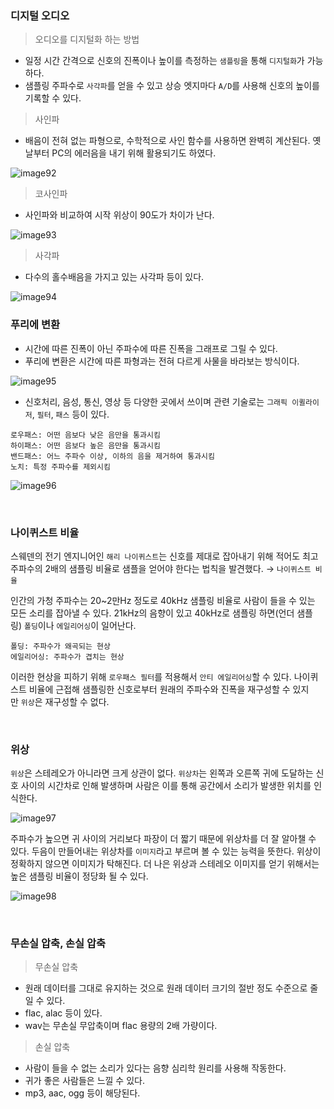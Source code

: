 ### 디지털 오디오

> 오디오를 디지털화 하는 방법

- 일정 시간 간격으로 신호의 진폭이나 높이를 측정하는 `샘플링`을 통해 `디지털화`가 가능하다.
- 샘플링 주파수로 `사각파`를 얻을 수 있고 상승 엣지마다 `A/D`를 사용해 신호의 높이를 기록할 수 있다.

> 사인파

- 배음이 전혀 없는 파형으로, 수학적으로 사인 함수를 사용하면 완벽히 계산된다. 옛날부터 PC의 에러음을 내기 위해 활용되기도 하였다.

![image92](https://github.com/user-attachments/assets/0e305f7e-480b-4d48-91c8-ad702d3e3e69)

> 코사인파

- 사인파와 비교하여 시작 위상이 90도가 차이가 난다.

![image93](https://github.com/user-attachments/assets/647249b1-6f5a-4b62-a2f5-77ba010b51e6)

> 사각파

- 다수의 홀수배음을 가지고 있는 사각파 등이 있다.

![image94](https://github.com/user-attachments/assets/84b1139e-2391-48eb-9038-b26c4a03f468)

### 푸리에 변환

- 시간에 따른 진폭이 아닌 주파수에 따른 진폭을 그래프로 그릴 수 있다.
- 푸리에 변환은 시간에 따른 파형과는 전혀 다르게 사물을 바라보는 방식이다.

![image95](https://github.com/user-attachments/assets/681ea94c-cea0-4da9-933f-ff487b7ee5ee)

- 신호처리, 음성, 통신, 영상 등 다양한 곳에서 쓰이며 관련 기술로는 `그래픽 이퀼라이저`, `필터`, `패스` 등이 있다.

```
로우패스: 어떤 음보다 낮은 음만을 통과시킴
하이패스: 어떤 음보다 높은 음만을 통과시킴
밴드패스: 어느 주파수 이상, 이하의 음을 제거하여 통과시킴
노치: 특정 주파수를 제외시킴
```

![image96](https://github.com/user-attachments/assets/952ce845-6bf0-43fa-9a59-ee2c89c0fb25)

<br>

### 나이퀴스트 비율
스웨덴의 전기 엔지니어인 `해리 나이퀴스트`는 신호를 제대로 잡아내기 위해 적어도 최고 주파수의 2배의 샘플링 비율로 샘플을 얻어야 한다는 법칙을 발견했다. → `나이퀴스트 비율`

인간의 가청 주파수는 20~2만Hz 정도로 40kHz 샘플링 비율로 사람이 들을 수 있는 모든 소리를 잡아낼 수 있다. 21kHz의 음향이 있고 40kHz로 샘플링 하면(언더 샘플링) `폴딩`이나 `에일리어싱`이 일어난다.

```
폴딩: 주파수가 왜곡되는 현상
에일리어싱: 주파수가 겹치는 현상
```

이러한 현상을 피하기 위해 `로우패스 필터`를 적용해서 `안티 에일리어싱`할 수 있다. 나이퀴스트 비율에 근접해 샘플링한 신호로부터 원래의 주파수와 진폭을 재구성할 수 있지만 `위상`은 재구성할 수 없다.

<br>

### 위상
`위상`은 스테레오가 아니라면 크게 상관이 없다. `위상차`는 왼쪽과 오른쪽 귀에 도달하는 신호 사이의 시간차로 인해 발생하며 사람은 이를 통해 공간에서 소리가 발생한 위치를 인식한다.

![image97](https://github.com/user-attachments/assets/d5d6e1e8-5895-49f6-b997-acd272f5b4a6)

주파수가 높으면 귀 사이의 거리보다 파장이 더 짧기 때문에 위상차를 더 잘 알아챌 수 있다. 두음이 만들어내는 위상차를 `이미지`라고 부르며 볼 수 있는 능력을 뜻한다. 위상이 정확하지 않으면 이미지가 탁해진다. 더 나은 위상과 스테레오 이미지를 얻기 위해서는 높은 샘플링 비율이 정당화 될 수 있다.

![image98](https://github.com/user-attachments/assets/f1092f7d-7d2b-43d6-ac70-db5c71623814)


<br>

### 무손실 압축, 손실 압축

> 무손실 압축

- 원래 데이터를 그대로 유지하는 것으로 원래 데이터 크기의 절반 정도 수준으로 줄일 수 있다.
- flac, alac 등이 있다.
- wav는 무손실 무압축이며 flac 용량의 2배 가량이다.

> 손실 압축

- 사람이 들을 수 없는 소리가 있다는 음향 심리학 원리를 사용해 작동한다.
- 귀가 좋은 사람들은 느낄 수 있다.
- mp3, aac, ogg 등이 해당된다.